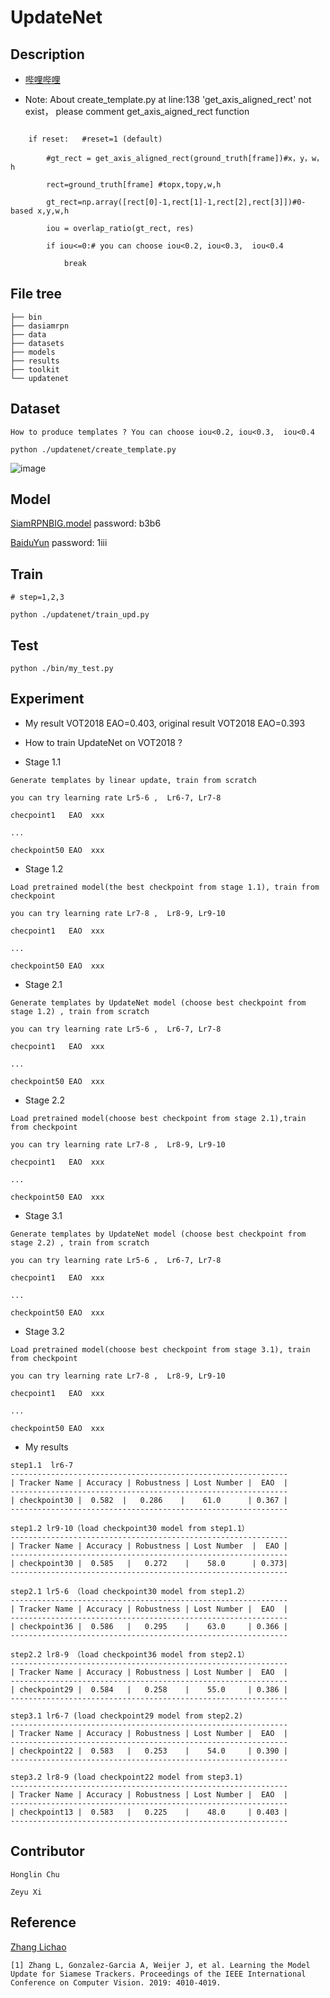 #  UpdateNet

## Description
 
- [哔哩哔哩](https://www.bilibili.com/video/bv1Jg4y1B7tL)

- Note: About create_template.py at line:138  'get_axis_aligned_rect' not exist， please comment get_axis_aigned_rect function

```

    if reset:   #reset=1 (default)            

        #gt_rect = get_axis_aligned_rect(ground_truth[frame])#x，y，w，h

        rect=ground_truth[frame] #topx,topy,w,h

        gt_rect=np.array([rect[0]-1,rect[1]-1,rect[2],rect[3]])#0-based x,y,w,h

        iou = overlap_ratio(gt_rect, res)

        if iou<=0:# you can choose iou<0.2, iou<0.3,  iou<0.4

            break   
``` 

## File tree
```
├── bin
├── dasiamrpn
├── data
├── datasets
├── models
├── results
├── toolkit
└── updatenet
```

## Dataset

```
How to produce templates ? You can choose iou<0.2, iou<0.3,  iou<0.4

python ./updatenet/create_template.py
```
![image](./template.png)


## Model

[SiamRPNBIG.model](https://pan.baidu.com/s/10v3d3G7BYSRBanIgaL73_Q) password: b3b6

[BaiduYun](https://pan.baidu.com/s/15mwwxY8LLKCWu2UAnMWDFg) password: 1iii

## Train
```
# step=1,2,3

python ./updatenet/train_upd.py 
```

## Test
```
python ./bin/my_test.py
```

## Experiment


- My result VOT2018 EAO=0.403, original result VOT2018 EAO=0.393 

- How to train UpdateNet on VOT2018 ?

- Stage 1.1
```
Generate templates by linear update, train from scratch

you can try learning rate Lr5-6 ,  Lr6-7, Lr7-8

checpoint1   EAO  xxx

...

checkpoint50 EAO  xxx

```
- Stage 1.2
```
Load pretrained model(the best checkpoint from stage 1.1), train from checkpoint

you can try learning rate Lr7-8 ,  Lr8-9, Lr9-10

checpoint1   EAO  xxx

...

checkpoint50 EAO  xxx
```

- Stage 2.1
```
Generate templates by UpdateNet model (choose best checkpoint from stage 1.2) , train from scratch

you can try learning rate Lr5-6 ,  Lr6-7, Lr7-8

checpoint1   EAO  xxx

...

checkpoint50 EAO  xxx
```

- Stage 2.2
```
Load pretrained model(choose best checkpoint from stage 2.1),train from checkpoint

you can try learning rate Lr7-8 ,  Lr8-9, Lr9-10

checpoint1   EAO  xxx

...

checkpoint50 EAO  xxx

```

- Stage 3.1
```
Generate templates by UpdateNet model (choose best checkpoint from stage 2.2) , train from scratch

you can try learning rate Lr5-6 ,  Lr6-7, Lr7-8

checpoint1   EAO  xxx

...

checkpoint50 EAO  xxx
```

- Stage 3.2
```
Load pretrained model(choose best checkpoint from stage 3.1), train from checkpoint

you can try learning rate Lr7-8 ,  Lr8-9, Lr9-10

checpoint1   EAO  xxx

...

checkpoint50 EAO  xxx

```

- My results

```
step1.1  lr6-7
--------------------------------------------------------------
| Tracker Name | Accuracy | Robustness | Lost Number |  EAO  |
--------------------------------------------------------------
| checkpoint30 |  0.582  |   0.286    |    61.0      | 0.367 | 
--------------------------------------------------------------

step1.2 lr9-10（load checkpoint30 model from step1.1）
--------------------------------------------------------------
| Tracker Name | Accuracy | Robustness | Lost Number  |  EAO |
--------------------------------------------------------------
| checkpoint30 |  0.585   |   0.272    |    58.0      | 0.373| 
--------------------------------------------------------------

step2.1 lr5-6 （load checkpoint30 model from step1.2）
--------------------------------------------------------------
| Tracker Name | Accuracy | Robustness | Lost Number |  EAO  |
--------------------------------------------------------------
| checkpoint36 |  0.586   |   0.295    |    63.0     | 0.366 |
--------------------------------------------------------------

step2.2 lr8-9 （load checkpoint36 model from step2.1）
--------------------------------------------------------------
| Tracker Name | Accuracy | Robustness | Lost Number |  EAO  |
--------------------------------------------------------------
| checkpoint29 |  0.584   |   0.258    |    55.0     | 0.386 |
--------------------------------------------------------------

step3.1 lr6-7 (load checkpoint29 model from step2.2)
--------------------------------------------------------------
| Tracker Name | Accuracy | Robustness | Lost Number |  EAO  |
--------------------------------------------------------------
| checkpoint22 |  0.583   |   0.253    |    54.0     | 0.390 |
--------------------------------------------------------------

step3.2 lr8-9 (load checkpoint22 model from step3.1)
--------------------------------------------------------------
| Tracker Name | Accuracy | Robustness | Lost Number |  EAO  |
--------------------------------------------------------------
| checkpoint13 |  0.583   |   0.225    |    48.0     | 0.403 |
--------------------------------------------------------------

```

## Contributor

```
Honglin Chu

Zeyu Xi
```
## Reference

[Zhang Lichao](https://github.com/zhanglichao/updatenet)
```
[1] Zhang L, Gonzalez-Garcia A, Weijer J, et al. Learning the Model Update for Siamese Trackers. Proceedings of the IEEE International Conference on Computer Vision. 2019: 4010-4019.

```

